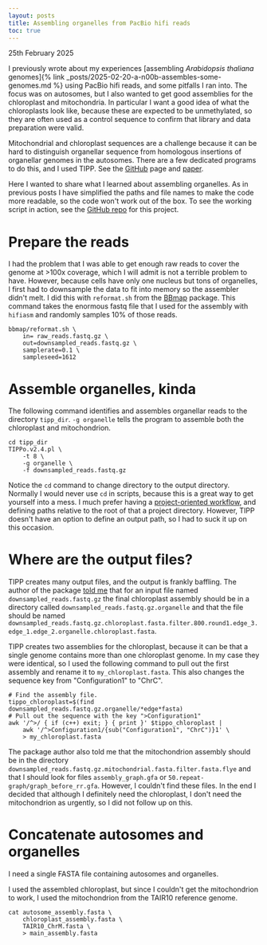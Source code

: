 ```yaml
---
layout: posts
title: Assembling organelles from PacBio hifi reads
toc: true
---
```

25th February 2025

I previously wrote about my experiences [assembling *Arabidopsis thaliana*
genomes]{% link _posts/2025-02-20-a-n00b-assembles-some-genomes.md %} using PacBio hifi reads, and some pitfalls I ran into.
The focus was on autosomes, but I also wanted to get good assemblies for the
chloroplast and mitochondria.
In particular I want a good idea of what the chloroplasts look like, because 
these are expected to be unmethylated, so they are often used as a control
sequence to confirm that library and data preparation were valid.

Mitochondrial and chloroplast sequences are a challenge because it can be hard to distinguish organellar sequence from homologous insertions of organellar genomes in the autosomes.
There are a few dedicated programs to do this, and I used TIPP.
See the [GitHub](https://github.com/Wenfei-Xian/TIPP) page and [paper](https://doi.org/10.1093/molbev/msae247).

Here I wanted to share what I learned about assembling organelles.
As in previous posts I have simplified the paths and file names to make the code more readable, so the code won't work out of the box.
To see the working script in action, see the [GitHub repo](https://github.com/ellisztamas/meth_pedigree/blob/main/03_processing/05_genome_assembly/06_assemble_organelles.sh) for this project.

# Prepare the reads

I had the problem that I was able to get enough raw reads to cover the genome at >100x coverage, which I will admit is not a terrible problem to have.
However, because cells have only one nucleus but tons of organelles, I first had to downsample the data to fit into memory so the assembler didn't melt.
I did this with `reformat.sh` from the [BBmap](https://archive.jgi.doe.gov/data-and-tools/software-tools/bbtools/bb-tools-user-guide/reformat-guide/) package.
This command takes the enormous fastq file that I used for the assembly with `hifiasm` and randomly samples 10% of those reads.

```
bbmap/reformat.sh \
    in= raw_reads.fastq.gz \
    out=downsampled_reads.fastq.gz \
    samplerate=0.1 \
    sampleseed=1612
```

# Assemble organelles, kinda

The following command identifies and assembles organellar reads to the directory `tipp_dir`.
`-g organelle` tells the program to assemble both the chloroplast and mitochondrion.

```
cd tipp_dir
TIPPo.v2.4.pl \
    -t 8 \
    -g organelle \
    -f downsampled_reads.fastq.gz
```

Notice the `cd` command to change directory to the output directory.
Normally I would never use `cd` in scripts, because this is a great way to get yourself into a mess.
I much prefer having a [project-oriented workflow](https://www.tidyverse.org/blog/2017/12/workflow-vs-script/), and defining paths relative to the root of that a project directory.
However, TIPP doesn't have an option to define an output path, so I had to suck it up on this occasion.

# Where are the output files?

TIPP creates many output files, and the output is frankly baffling.
The author of the package [told me](https://github.com/Wenfei-Xian/TIPP/issues/5#issue-2779824136) that for an input file named `downsampled_reads.fastq.gz` the final chloroplast assembly should be in a directory called `downsampled_reads.fastq.gz.organelle` and that the file should be named `downsampled_reads.fastq.gz.chloroplast.fasta.filter.800.round1.edge_3.edge_1.edge_2.organelle.chloroplast.fasta`.

TIPP creates two assemblies for the chloroplast, because it can be that a single genome contains more than one chloroplast genome.
In my case they were identical, so I used the following command to pull out the first assembly and rename it to `my_chloroplast.fasta`. This also changes the sequence key from "Configuration1" to "ChrC".

```
# Find the assembly file.
tippo_chloroplast=$(find downsampled_reads.fastq.gz.organelle/*edge*fasta)
# Pull out the sequence with the key ">Configuration1"
awk '/^>/ { if (c++) exit; } { print }' $tippo_chloroplast | 
    awk '/^>Configuration1/{sub("Configuration1", "ChrC")}1' \
    > my_chloroplast.fasta
```

The package author also told me that the mitochondrion assembly should be in the directory
```downsampled_reads.fastq.gz.mitochondrial.fasta.filter.fasta.flye```
and that I should look for files
```assembly_graph.gfa```
or
```50.repeat-graph/graph_before_rr.gfa```.
However, I couldn't find these files.
In the end I decided that although I definitely need the chloroplast, I don't need the mitochondrion as urgently, so I did not follow up on this.

# Concatenate autosomes and organelles

I need a single FASTA file containing autosomes and organelles.

I used the assembled chloroplast, but since I couldn't get the mitochondrion to work, I used the mitochondrion from the TAIR10 reference genome.

```
cat autosome_assembly.fasta \
    chloroplast_assembly.fasta \
    TAIR10_ChrM.fasta \
    > main_assembly.fasta
```